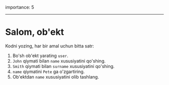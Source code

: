 importance: 5

---

# Salom, ob'ekt

Kodni yozing, har bir amal uchun bitta satr:

1. Bo'sh ob'ekt yarating `user`.
2. `John` qiymati bilan `name` xususiyatini qo'shing.
3. `Smith` qiymati bilan `surname` xususiyatini qo'shing.
4. `name` qiymatini `Pete` ga o'zgartiring.
5. Ob'ektdan `name` xususiyatini olib tashlang.

